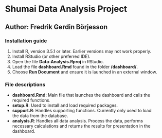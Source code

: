 # Shumai Data Analysis Project
## Author: Fredrik Gerdin Börjesson

### Installation guide
1. Install R, version 3.5.1 or later. Earlier versions may not work properly. 
2. Install RStudio (or other preferred IDE). 
3. Open the file **Data-Analysis.Rproj** in RStudio. 
4. Load the file **dashboard.Rmd** found in the folder **/dashboard/**. 
5. Choose **Run Document** and ensure it is launched in an external window. 

### File descriptions
* **dashboard.Rmd**: Main file that launches the dashboard and calls the required functions.
* **setup.R**: Used to install and load required packages.
* **support.R**: Handles supporting functions. Currently only used to load the data from the database. 
* **analysis.R**: Handles all data analysis. Process the data, performs necessary calculations and returns the results for presentation in the dashboard. 